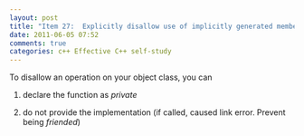 ```yaml
---
layout: post
title: "Item 27:  Explicitly disallow use of implicitly generated member functions you don't want"
date: 2011-06-05 07:52
comments: true
categories: c++ Effective C++ self-study
---
```


To disallow an operation on your object class, you can


1) declare the function as _private_


2) do not provide the implementation (if called, caused link error. Prevent being _friended_)

